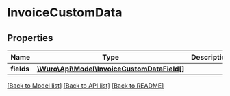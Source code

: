 # InvoiceCustomData

## Properties
Name | Type | Description | Notes
------------ | ------------- | ------------- | -------------
**fields** | [**\Wuro\Api\Model\InvoiceCustomDataField[]**](InvoiceCustomDataField.md) |  | [optional] 

[[Back to Model list]](../../README.md#documentation-for-models) [[Back to API list]](../../README.md#documentation-for-api-endpoints) [[Back to README]](../../README.md)

